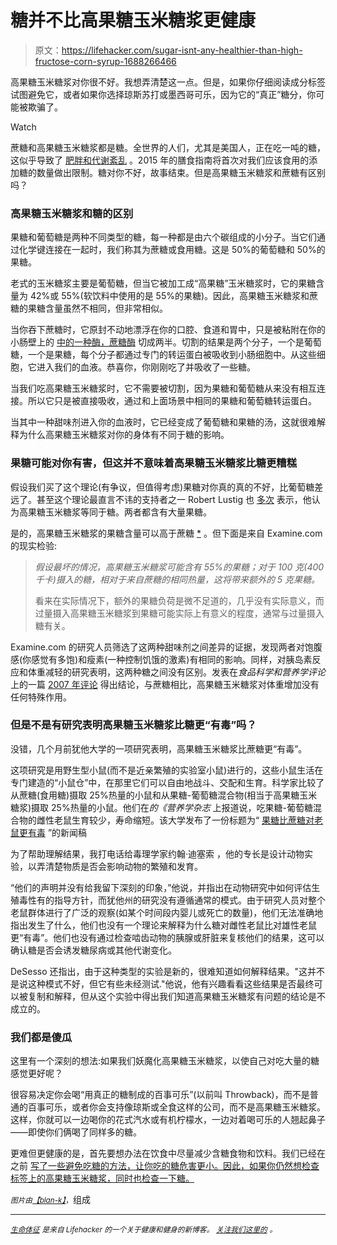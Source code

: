 # 糖并不比高果糖玉米糖浆更健康

> 原文：<https://lifehacker.com/sugar-isnt-any-healthier-than-high-fructose-corn-syrup-1688266466>

高果糖玉米糖浆对你很不好。我想弄清楚这一点。但是，如果你仔细阅读成分标签试图避免它，或者如果你选择琼斯苏打或墨西哥可乐，因为它的“真正”糖分，你可能被欺骗了。

Watch

蔗糖和高果糖玉米糖浆都是糖。全世界的人们，尤其是美国人，正在吃一吨的糖，这似乎导致了 [肥胖和代谢紊乱](http://authoritynutrition.com/sugar-the-worst-ingredient-in-the-diet/) 。2015 年的膳食指南将首次对我们应该食用的添加糖的数量做出限制。糖对你不好，故事结束。但是高果糖玉米糖浆和蔗糖有区别吗？

### 高果糖玉米糖浆和糖的区别

果糖和葡萄糖是两种不同类型的糖，每一种都是由六个碳组成的小分子。当它们通过化学键连接在一起时，我们称其为蔗糖或食用糖。这是 50%的葡萄糖和 50%的果糖。

老式的玉米糖浆主要是葡萄糖，但当它被加工成“高果糖”玉米糖浆时，它的果糖含量为 42%或 55%(软饮料中使用的是 55%的果糖)。因此，高果糖玉米糖浆和蔗糖的果糖含量虽然不相同，但非常相似。

当你吞下蔗糖时，它原封不动地漂浮在你的口腔、食道和胃中，只是被粘附在你的小肠壁上的 [中的一种酶，蔗糖酶](http://www.vivo.colostate.edu/hbooks/pathphys/digestion/smallgut/absorb_sugars.html) 切成两半。切割的结果是两个分子，一个是葡萄糖，一个是果糖，每个分子都通过专门的转运蛋白被吸收到小肠细胞中。从这些细胞，它进入我们的血液。恭喜你，你刚刚吃了并吸收了一些糖。

当我们吃高果糖玉米糖浆时，它不需要被切割，因为果糖和葡萄糖从来没有相互连接。所以它只是被直接吸收，通过和上面场景中相同的果糖和葡萄糖转运蛋白。

当其中一种甜味剂进入你的血液时，它已经变成了葡萄糖和果糖的汤，这就很难解释为什么高果糖玉米糖浆对你的身体有不同于糖的影响。

### 果糖可能对你有害，但这并不意味着高果糖玉米糖浆比糖更糟糕

假设我们买了这个理论(有争议，但值得考虑)果糖对你真的真的不好，比葡萄糖差远了。甚至这个理论最直言不讳的支持者之一 Robert Lustig 也 [多次](http://en.wikipedia.org/wiki/Robert_Lustig#Sugar_v._HFCS_controversy) 表示，他认为高果糖玉米糖浆等同于糖。两者都含有大量果糖。

是的，高果糖玉米糖浆的果糖含量可以高于蔗糖 [*](https://lifehacker.com/1688288249) 。但下面是来自 Examine.com的现实检验:

> *假设最坏的情况，高果糖玉米糖浆可能含有 55%的果糖；对于 100 克(400 千卡)摄入的糖，相对于来自蔗糖的相同热量，这将带来额外的 5 克果糖。*
> 
> 看来在实际情况下，额外的果糖负荷是微不足道的，几乎没有实际意义，而过量摄入高果糖玉米糖浆到果糖可能实际上有意义的程度，通常与过量摄入糖有关。

Examine.com 的研究人员筛选了这两种甜味剂之间差异的证据，发现两者对饱腹感(你感觉有多饱)和瘦素(一种控制饥饿的激素)有相同的影响。同样，对胰岛素反应和体重减轻的研究表明，这两种糖之间没有区别。发表在*食品科学和营养学评论*上的一篇 [2007 年评论](http://www.ncbi.nlm.nih.gov/pubmed/17653981) 得出结论，与蔗糖相比，高果糖玉米糖浆对体重增加没有任何特殊作用。

### 但是不是有研究表明高果糖玉米糖浆比糖更“有毒”吗？

没错，几个月前犹他大学的一项研究表明，高果糖玉米糖浆比蔗糖更“有毒”。

这项研究是用野生型小鼠(而不是近亲繁殖的实验室小鼠)进行的，这些小鼠生活在专门建造的“小鼠仓”中，在那里它们可以自由地战斗、交配和生育。科学家比较了从蔗糖(食用糖)摄取 25%热量的小鼠和从果糖-葡萄糖混合物(相当于高果糖玉米糖浆)摄取 25%热量的小鼠。他们在*的《营养学杂志* 上报道说，吃果糖-葡萄糖混合物的雌性老鼠生育较少，寿命缩短。该大学发布了一份标题为“ [果糖比蔗糖对老鼠更有毒](http://unews.utah.edu/news_releases/fructose-more-toxic-than-table-sugar-in-mice/) ”的新闻稿

为了帮助理解结果，我打电话给毒理学家约翰·迪塞索 ，他的专长是设计动物实验，以弄清楚物质是否会影响动物的繁殖和发育。

“他们的声明并没有给我留下深刻的印象，”他说，并指出在动物研究中如何评估生殖毒性有的指导方针，而犹他州的研究没有遵循通常的模式。由于研究人员对整个老鼠群体进行了广泛的观察(如某个时间段内婴儿或死亡的数量)，他们无法准确地指出发生了什么，他们也没有一个理论来解释为什么糖对雌性老鼠比对雄性老鼠更“有毒”。他们也没有通过检查啮齿动物的胰腺或肝脏来复核他们的结果，这可以确认糖是否会诱发糖尿病或其他代谢变化。

DeSesso 还指出，由于这种类型的实验是新的，很难知道如何解释结果。"这并不是说这种模式不好，但它有些未经测试."他说，他有兴趣看看这些结果是否最终可以被复制和解释，但从这个实验中得出我们知道高果糖玉米糖浆有问题的结论是不成立的。

### 我们都是傻瓜

这里有一个深刻的想法:如果我们妖魔化高果糖玉米糖浆，以使自己对吃大量的糖感觉更好呢？

很容易决定你会喝“用真正的糖制成的百事可乐”(以前叫 Throwback)，而不是普通的百事可乐，或者你会支持像琼斯或全食这样的公司，而不是高果糖玉米糖浆。这样，你就可以一边喝你的花式汽水或有机柠檬水，一边对着喝可乐的人翘起鼻子——即使你们俩喝了同样多的糖。

更难但更健康的是，首先要想办法在饮食中尽量减少含糖食物和饮料。我们已经在 之前 [写了一些避免吃糖的方法，让你吃的糖危害更小。因此，如果你仍然想检查标签上的高果糖玉米糖浆，同时也检查一下糖。](https://lifehacker.com/what-sugar-actually-does-to-your-brain-and-body-5809331)

*<small>图片由</small>*[*<small>【blan-k】</small>*](http://www.shutterstock.com/pic-196053947/stock-vector-question-mark-sign-icon-help-symbol-faq-sign-seamless-diagonal-lines-texture-blue-grunge.html?src=id&ws=1)<small>，</small>组成

* * *

[*<small>生命体征</small>*](http://vitals.lifehacker.com/) *<small>是来自 Lifehacker 的一个关于健康和健身的新博客。</small>* [*<small>关注我们这里的</small>*](https://twitter.com/VitalsLH) <small>*。*</small>